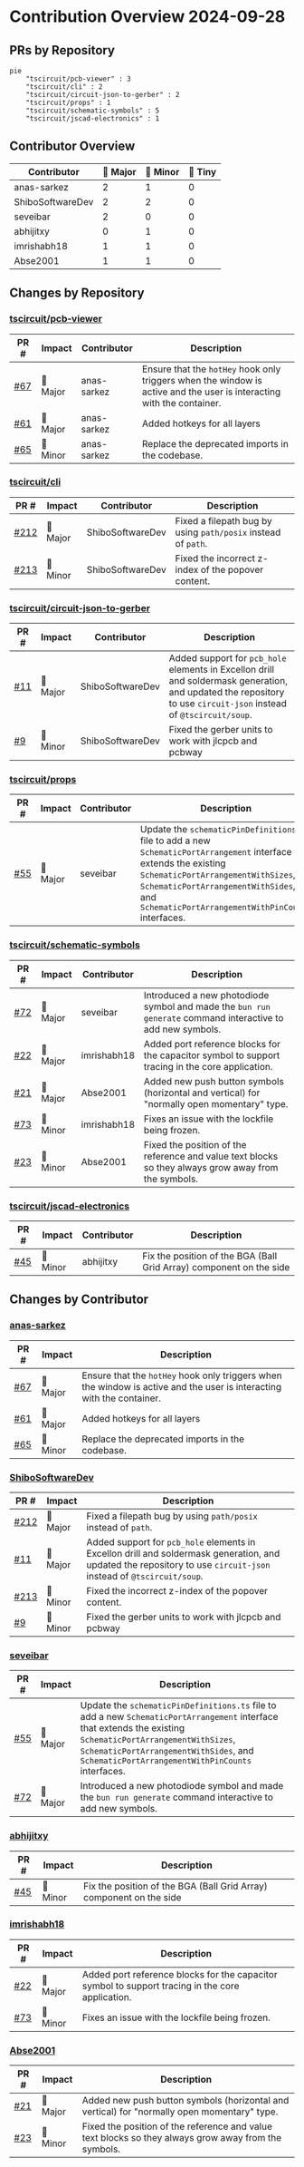 # Contribution Overview 2024-09-28

## PRs by Repository

```mermaid
pie
    "tscircuit/pcb-viewer" : 3
    "tscircuit/cli" : 2
    "tscircuit/circuit-json-to-gerber" : 2
    "tscircuit/props" : 1
    "tscircuit/schematic-symbols" : 5
    "tscircuit/jscad-electronics" : 1
```

## Contributor Overview

| Contributor | 🐳 Major | 🐙 Minor | 🐌 Tiny |
|-------------|-------|-------|-------|
| anas-sarkez | 2 | 1 | 0 |
| ShiboSoftwareDev | 2 | 2 | 0 |
| seveibar | 2 | 0 | 0 |
| abhijitxy | 0 | 1 | 0 |
| imrishabh18 | 1 | 1 | 0 |
| Abse2001 | 1 | 1 | 0 |

## Changes by Repository

### [tscircuit/pcb-viewer](https://github.com/tscircuit/pcb-viewer)

| PR # | Impact | Contributor | Description |
|------|--------|-------------|-------------|
| [#67](https://github.com/tscircuit/pcb-viewer/pull/67) | 🐳 Major | anas-sarkez | Ensure that the `hotHey` hook only triggers when the window is active and the user is interacting with the container. |
| [#61](https://github.com/tscircuit/pcb-viewer/pull/61) | 🐳 Major | anas-sarkez | Added hotkeys for all layers |
| [#65](https://github.com/tscircuit/pcb-viewer/pull/65) | 🐙 Minor | anas-sarkez | Replace the deprecated imports in the codebase. |

### [tscircuit/cli](https://github.com/tscircuit/cli)

| PR # | Impact | Contributor | Description |
|------|--------|-------------|-------------|
| [#212](https://github.com/tscircuit/cli/pull/212) | 🐳 Major | ShiboSoftwareDev | Fixed a filepath bug by using `path/posix` instead of `path`. |
| [#213](https://github.com/tscircuit/cli/pull/213) | 🐙 Minor | ShiboSoftwareDev | Fixed the incorrect z-index of the popover content. |

### [tscircuit/circuit-json-to-gerber](https://github.com/tscircuit/circuit-json-to-gerber)

| PR # | Impact | Contributor | Description |
|------|--------|-------------|-------------|
| [#11](https://github.com/tscircuit/circuit-json-to-gerber/pull/11) | 🐳 Major | ShiboSoftwareDev | Added support for `pcb_hole` elements in Excellon drill and soldermask generation, and updated the repository to use `circuit-json` instead of `@tscircuit/soup`. |
| [#9](https://github.com/tscircuit/circuit-json-to-gerber/pull/9) | 🐙 Minor | ShiboSoftwareDev | Fixed the gerber units to work with jlcpcb and pcbway |

### [tscircuit/props](https://github.com/tscircuit/props)

| PR # | Impact | Contributor | Description |
|------|--------|-------------|-------------|
| [#55](https://github.com/tscircuit/props/pull/55) | 🐳 Major | seveibar | Update the `schematicPinDefinitions.ts` file to add a new `SchematicPortArrangement` interface that extends the existing `SchematicPortArrangementWithSizes`, `SchematicPortArrangementWithSides`, and `SchematicPortArrangementWithPinCounts` interfaces. |

### [tscircuit/schematic-symbols](https://github.com/tscircuit/schematic-symbols)

| PR # | Impact | Contributor | Description |
|------|--------|-------------|-------------|
| [#72](https://github.com/tscircuit/schematic-symbols/pull/72) | 🐳 Major | seveibar | Introduced a new photodiode symbol and made the `bun run generate` command interactive to add new symbols. |
| [#22](https://github.com/tscircuit/schematic-symbols/pull/22) | 🐳 Major | imrishabh18 | Added port reference blocks for the capacitor symbol to support tracing in the core application. |
| [#21](https://github.com/tscircuit/schematic-symbols/pull/21) | 🐳 Major | Abse2001 | Added new push button symbols (horizontal and vertical) for "normally open momentary" type. |
| [#73](https://github.com/tscircuit/schematic-symbols/pull/73) | 🐙 Minor | imrishabh18 | Fixes an issue with the lockfile being frozen. |
| [#23](https://github.com/tscircuit/schematic-symbols/pull/23) | 🐙 Minor | Abse2001 | Fixed the position of the reference and value text blocks so they always grow away from the symbols. |

### [tscircuit/jscad-electronics](https://github.com/tscircuit/jscad-electronics)

| PR # | Impact | Contributor | Description |
|------|--------|-------------|-------------|
| [#45](https://github.com/tscircuit/jscad-electronics/pull/45) | 🐙 Minor | abhijitxy | Fix the position of the BGA (Ball Grid Array) component on the side |

## Changes by Contributor

### [anas-sarkez](https://github.com/anas-sarkez)

| PR # | Impact | Description |
|------|--------|-------------|
| [#67](https://github.com/tscircuit/pcb-viewer/pull/67) | 🐳 Major | Ensure that the `hotHey` hook only triggers when the window is active and the user is interacting with the container. |
| [#61](https://github.com/tscircuit/pcb-viewer/pull/61) | 🐳 Major | Added hotkeys for all layers |
| [#65](https://github.com/tscircuit/pcb-viewer/pull/65) | 🐙 Minor | Replace the deprecated imports in the codebase. |

### [ShiboSoftwareDev](https://github.com/ShiboSoftwareDev)

| PR # | Impact | Description |
|------|--------|-------------|
| [#212](https://github.com/tscircuit/cli/pull/212) | 🐳 Major | Fixed a filepath bug by using `path/posix` instead of `path`. |
| [#11](https://github.com/tscircuit/circuit-json-to-gerber/pull/11) | 🐳 Major | Added support for `pcb_hole` elements in Excellon drill and soldermask generation, and updated the repository to use `circuit-json` instead of `@tscircuit/soup`. |
| [#213](https://github.com/tscircuit/cli/pull/213) | 🐙 Minor | Fixed the incorrect z-index of the popover content. |
| [#9](https://github.com/tscircuit/circuit-json-to-gerber/pull/9) | 🐙 Minor | Fixed the gerber units to work with jlcpcb and pcbway |

### [seveibar](https://github.com/seveibar)

| PR # | Impact | Description |
|------|--------|-------------|
| [#55](https://github.com/tscircuit/props/pull/55) | 🐳 Major | Update the `schematicPinDefinitions.ts` file to add a new `SchematicPortArrangement` interface that extends the existing `SchematicPortArrangementWithSizes`, `SchematicPortArrangementWithSides`, and `SchematicPortArrangementWithPinCounts` interfaces. |
| [#72](https://github.com/tscircuit/schematic-symbols/pull/72) | 🐳 Major | Introduced a new photodiode symbol and made the `bun run generate` command interactive to add new symbols. |

### [abhijitxy](https://github.com/abhijitxy)

| PR # | Impact | Description |
|------|--------|-------------|
| [#45](https://github.com/tscircuit/jscad-electronics/pull/45) | 🐙 Minor | Fix the position of the BGA (Ball Grid Array) component on the side |

### [imrishabh18](https://github.com/imrishabh18)

| PR # | Impact | Description |
|------|--------|-------------|
| [#22](https://github.com/tscircuit/schematic-symbols/pull/22) | 🐳 Major | Added port reference blocks for the capacitor symbol to support tracing in the core application. |
| [#73](https://github.com/tscircuit/schematic-symbols/pull/73) | 🐙 Minor | Fixes an issue with the lockfile being frozen. |

### [Abse2001](https://github.com/Abse2001)

| PR # | Impact | Description |
|------|--------|-------------|
| [#21](https://github.com/tscircuit/schematic-symbols/pull/21) | 🐳 Major | Added new push button symbols (horizontal and vertical) for "normally open momentary" type. |
| [#23](https://github.com/tscircuit/schematic-symbols/pull/23) | 🐙 Minor | Fixed the position of the reference and value text blocks so they always grow away from the symbols. |

